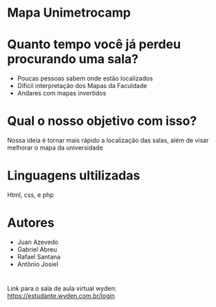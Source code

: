 # Mapa Unimetrocamp
#
# Quanto tempo você já perdeu procurando uma sala?
- Poucas pessoas sabem onde estão localizados
- Dificil interpretação dos Mapas da Faculdade
- Andares com mapas invertidos
#
# Qual o nosso objetivo com isso?
Nossa ideia é tornar mais rápido a localização das salas, além de visar melhorar o mapa da universidade
#
# Linguagens ultilizadas
Html, css, e php

# Autores 
- Juan Azevedo 
- Gabriel Abreu 
- Rafael Santana
- Antônio Josiel  
  
#
Link para o sala de aula virtual wyden: https://estudante.wyden.com.br/login
